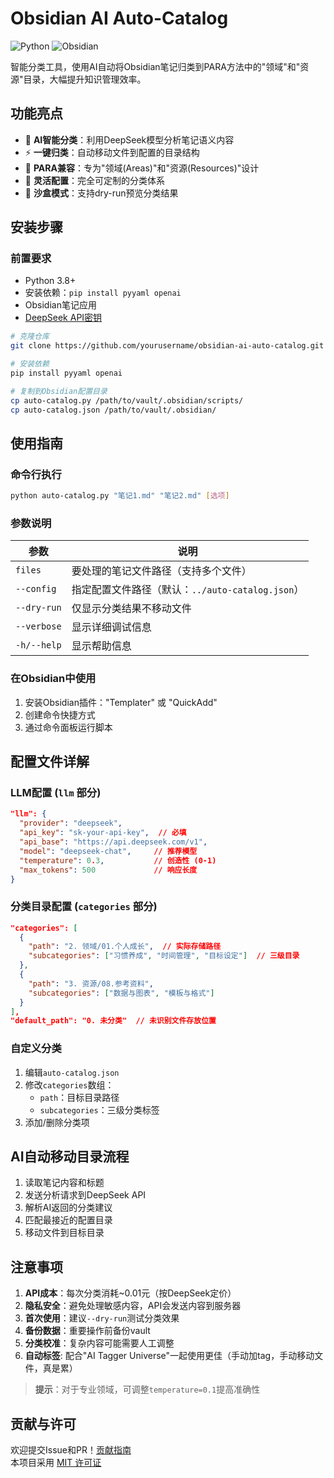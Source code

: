 # Obsidian AI Auto-Catalog

![Python](https://img.shields.io/badge/Python-3.8%2B-blue)
![Obsidian](https://img.shields.io/badge/Obsidian-Plugin-green)

智能分类工具，使用AI自动将Obsidian笔记归类到PARA方法中的"领域"和"资源"目录，大幅提升知识管理效率。

## 功能亮点

- 🧠 **AI智能分类**：利用DeepSeek模型分析笔记语义内容
- ⚡ **一键归类**：自动移动文件到配置的目录结构
- 📂 **PARA兼容**：专为"领域(Areas)"和"资源(Resources)"设计
- 🔧 **灵活配置**：完全可定制的分类体系
- 🧪 **沙盒模式**：支持dry-run预览分类结果

## 安装步骤

### 前置要求
- Python 3.8+
- 安装依赖：`pip install pyyaml openai`
- Obsidian笔记应用
- [DeepSeek API密钥](https://platform.deepseek.com/)

```bash
# 克隆仓库
git clone https://github.com/yourusername/obsidian-ai-auto-catalog.git

# 安装依赖
pip install pyyaml openai

# 复制到Obsidian配置目录
cp auto-catalog.py /path/to/vault/.obsidian/scripts/
cp auto-catalog.json /path/to/vault/.obsidian/
```

## 使用指南

### 命令行执行
```bash
python auto-catalog.py "笔记1.md" "笔记2.md" [选项]
```

### 参数说明
| 参数 | 说明 |
|------|------|
| `files` | 要处理的笔记文件路径（支持多个文件） |
| `--config` | 指定配置文件路径（默认：`../auto-catalog.json`） |
| `--dry-run` | 仅显示分类结果不移动文件 |
| `--verbose` | 显示详细调试信息 |
| `-h/--help` | 显示帮助信息 |

### 在Obsidian中使用
1. 安装Obsidian插件："Templater" 或 "QuickAdd"
2. 创建命令快捷方式
3. 通过命令面板运行脚本

## 配置文件详解

### LLM配置 (`llm` 部分)
```json
"llm": {
  "provider": "deepseek",
  "api_key": "sk-your-api-key",  // 必填
  "api_base": "https://api.deepseek.com/v1",
  "model": "deepseek-chat",     // 推荐模型
  "temperature": 0.3,           // 创造性 (0-1)
  "max_tokens": 500             // 响应长度
}
```

### 分类目录配置 (`categories` 部分)
```json
"categories": [
  {
    "path": "2. 领域/01.个人成长",  // 实际存储路径
    "subcategories": ["习惯养成", "时间管理", "目标设定"]  // 三级目录
  },
  {
    "path": "3. 资源/08.参考资料",
    "subcategories": ["数据与图表", "模板与格式"]
  }
],
"default_path": "0. 未分类"  // 未识别文件存放位置
```

### 自定义分类
1. 编辑`auto-catalog.json`
2. 修改`categories`数组：
   - `path`：目标目录路径
   - `subcategories`：三级分类标签
3. 添加/删除分类项

## AI自动移动目录流程
1. 读取笔记内容和标题
2. 发送分析请求到DeepSeek API
3. 解析AI返回的分类建议
4. 匹配最接近的配置目录
5. 移动文件到目标目录

## 注意事项

1. **API成本**：每次分类消耗~0.01元（按DeepSeek定价）
2. **隐私安全**：避免处理敏感内容，API会发送内容到服务器
3. **首次使用**：建议`--dry-run`测试分类效果
4. **备份数据**：重要操作前备份vault
5. **分类校准**：复杂内容可能需要人工调整
6. **自动标签**: 配合"AI Tagger Universe"一起使用更佳（手动加tag，手动移动文件，真是累）

> **提示**：对于专业领域，可调整`temperature=0.1`提高准确性

## 贡献与许可

欢迎提交Issue和PR！[贡献指南](CONTRIBUTING.md)  
本项目采用 [MIT 许可证](LICENSE)
